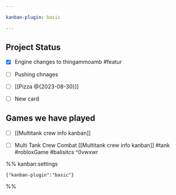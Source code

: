 ```yaml
---

kanban-plugin: basic

---
```


## Project Status

- [x] Engine changes to thingammoamb #featur
- [ ] Pushing chnages
- [ ] [[Pizza @{2023-08-30}]]
- [ ] New card


## Games we have played

- [ ] [[Multitank crew info kanban]]
- [ ] Multi Tank Crew Combat [[Multitank crew info kanban]] #tank #robloxGame #balisitcs ^0vwxwr




%% kanban:settings
```
{"kanban-plugin":"basic"}
```
%%